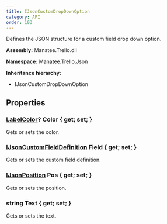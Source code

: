 ```yaml
---
title: IJsonCustomDropDownOption
category: API
order: 103
---
```


Defines the JSON structure for a custom field drop down option.

**Assembly:** Manatee.Trello.dll

**Namespace:** Manatee.Trello.Json

**Inheritance hierarchy:**

- IJsonCustomDropDownOption

## Properties

### [LabelColor](../LabelColor#labelcolor)? Color { get; set; }

Gets or sets the color.

### [IJsonCustomFieldDefinition](../IJsonCustomFieldDefinition#ijsoncustomfielddefinition) Field { get; set; }

Gets or sets the custom field definition.

### [IJsonPosition](../IJsonPosition#ijsonposition) Pos { get; set; }

Gets or sets the position.

### string Text { get; set; }

Gets or sets the text.

